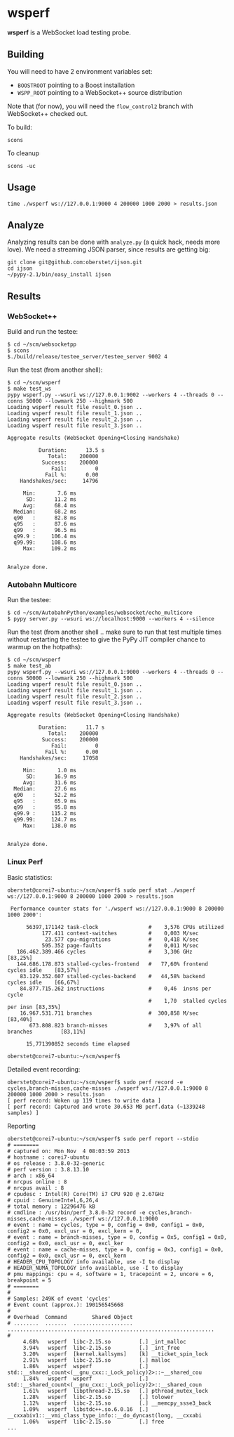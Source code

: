 # wsperf

**wsperf** is a WebSocket load testing probe.

## Building

You will need to have 2 environment variables set:

  * `BOOSTROOT` pointing to a Boost installation
  * `WSPP_ROOT` pointing to a WebSocket++ source distribution

Note that (for now), you will need the `flow_control2` branch with WebSocket++ checked out.

To build:

	scons

To cleanup

	scons -uc


## Usage

	time ./wsperf ws://127.0.0.1:9000 4 200000 1000 2000 > results.json


## Analyze

Analyzing results can be done with `analyze.py` (a quick hack, needs more love). We need a streaming JSON parser, since results are getting big:

	git clone git@github.com:oberstet/ijson.git
	cd ijson
	~/pypy-2.1/bin/easy_install ijson


## Results

### WebSocket++

Build and run the testee:

	$ cd ~/scm/websocketpp
	$ scons
	$./build/release/testee_server/testee_server 9002 4

Run the test (from another shell):

	$ cd ~/scm/wsperf
	$ make test_ws
	pypy wsperf.py --wsuri ws://127.0.0.1:9002 --workers 4 --threads 0 --conns 50000 --lowmark 250 --highmark 500
	Loading wsperf result file result_0.json ..
	Loading wsperf result file result_1.json ..
	Loading wsperf result file result_2.json ..
	Loading wsperf result file result_3.json ..

	Aggregate results (WebSocket Opening+Closing Handshake)

	          Duration:      13.5 s
	             Total:    200000
	           Success:    200000
	              Fail:         0
	            Fail %:      0.00
	    Handshakes/sec:     14796

	     Min:       7.6 ms
	      SD:      11.2 ms
	     Avg:      68.4 ms
	  Median:      68.2 ms
	  q90   :      82.8 ms
	  q95   :      87.6 ms
	  q99   :      96.5 ms
	  q99.9 :     106.4 ms
	  q99.99:     108.6 ms
	     Max:     109.2 ms


	Analyze done.


### Autobahn Multicore

Run the testee:

	$ cd ~/scm/AutobahnPython/examples/websocket/echo_multicore
	$ pypy server.py --wsuri ws://localhost:9000 --workers 4 --silence

Run the test (from another shell .. make sure to run that test multiple times without restarting the testee to give the PyPy JIT compiler chance to warmup on the hotpaths):

	$ cd ~/scm/wsperf
	$ make test_ab
	pypy wsperf.py --wsuri ws://127.0.0.1:9000 --workers 4 --threads 0 --conns 50000 --lowmark 250 --highmark 500
	Loading wsperf result file result_0.json ..
	Loading wsperf result file result_1.json ..
	Loading wsperf result file result_2.json ..
	Loading wsperf result file result_3.json ..

	Aggregate results (WebSocket Opening+Closing Handshake)

	          Duration:      11.7 s
	             Total:    200000
	           Success:    200000
	              Fail:         0
	            Fail %:      0.00
	    Handshakes/sec:     17058

	     Min:       1.0 ms
	      SD:      16.9 ms
	     Avg:      31.6 ms
	  Median:      27.6 ms
	  q90   :      52.2 ms
	  q95   :      65.9 ms
	  q99   :      95.8 ms
	  q99.9 :     115.2 ms
	  q99.99:     124.7 ms
	     Max:     138.0 ms


	Analyze done.


### Linux Perf

Basic statistics:

	oberstet@corei7-ubuntu:~/scm/wsperf$ sudo perf stat ./wsperf ws://127.0.0.1:9000 8 200000 1000 2000 > results.json

	 Performance counter stats for './wsperf ws://127.0.0.1:9000 8 200000 1000 2000':

	      56397,171142 task-clock                #    3,576 CPUs utilized          
	           177.411 context-switches          #    0,003 M/sec                  
	            23.577 cpu-migrations            #    0,418 K/sec                  
	           595.352 page-faults               #    0,011 M/sec                  
	   186.462.389.466 cycles                    #    3,306 GHz                     [83,25%]
	   144.686.178.873 stalled-cycles-frontend   #   77,60% frontend cycles idle    [83,57%]
	    83.129.352.607 stalled-cycles-backend    #   44,58% backend  cycles idle    [66,67%]
	    84.877.715.262 instructions              #    0,46  insns per cycle        
	                                             #    1,70  stalled cycles per insn [83,35%]
	    16.967.531.711 branches                  #  300,858 M/sec                   [83,40%]
	       673.808.823 branch-misses             #    3,97% of all branches         [83,11%]

	      15,771390852 seconds time elapsed

	oberstet@corei7-ubuntu:~/scm/wsperf$ 


Detailed event recording:

	oberstet@corei7-ubuntu:~/scm/wsperf$ sudo perf record -e cycles,branch-misses,cache-misses ./wsperf ws://127.0.0.1:9000 8 200000 1000 2000 > results.json
	[ perf record: Woken up 119 times to write data ]
	[ perf record: Captured and wrote 30.653 MB perf.data (~1339248 samples) ]

Reporting

	oberstet@corei7-ubuntu:~/scm/wsperf$ sudo perf report --stdio
	# ========
	# captured on: Mon Nov  4 08:03:59 2013
	# hostname : corei7-ubuntu
	# os release : 3.8.0-32-generic
	# perf version : 3.8.13.10
	# arch : x86_64
	# nrcpus online : 8
	# nrcpus avail : 8
	# cpudesc : Intel(R) Core(TM) i7 CPU 920 @ 2.67GHz
	# cpuid : GenuineIntel,6,26,4
	# total memory : 12296476 kB
	# cmdline : /usr/bin/perf_3.8.0-32 record -e cycles,branch-misses,cache-misses ./wsperf ws://127.0.0.1:9000 
	# event : name = cycles, type = 0, config = 0x0, config1 = 0x0, config2 = 0x0, excl_usr = 0, excl_kern = 0, 
	# event : name = branch-misses, type = 0, config = 0x5, config1 = 0x0, config2 = 0x0, excl_usr = 0, excl_ker
	# event : name = cache-misses, type = 0, config = 0x3, config1 = 0x0, config2 = 0x0, excl_usr = 0, excl_kern
	# HEADER_CPU_TOPOLOGY info available, use -I to display
	# HEADER_NUMA_TOPOLOGY info available, use -I to display
	# pmu mappings: cpu = 4, software = 1, tracepoint = 2, uncore = 6, breakpoint = 5
	# ========
	#
	# Samples: 249K of event 'cycles'
	# Event count (approx.): 190156545668
	#
	# Overhead  Command        Shared Object                                                                    
	# ........  .......  ...................  ..................................................................
	#
	     4.68%   wsperf  libc-2.15.so         [.] _int_malloc                                                   
	     3.94%   wsperf  libc-2.15.so         [.] _int_free                                                     
	     3.20%   wsperf  [kernel.kallsyms]    [k] __ticket_spin_lock                                            
	     2.91%   wsperf  libc-2.15.so         [.] malloc                                                        
	     1.86%   wsperf  wsperf               [.] std::__shared_count<(__gnu_cxx::_Lock_policy)2>::~__shared_cou
	     1.84%   wsperf  wsperf               [.] std::__shared_count<(__gnu_cxx::_Lock_policy)2>::__shared_coun
	     1.61%   wsperf  libpthread-2.15.so   [.] pthread_mutex_lock                                            
	     1.28%   wsperf  libc-2.15.so         [.] tolower                                                       
	     1.12%   wsperf  libc-2.15.so         [.] __memcpy_ssse3_back                                           
	     1.09%   wsperf  libstdc++.so.6.0.16  [.] __cxxabiv1::__vmi_class_type_info::__do_dyncast(long, __cxxabi
	     1.06%   wsperf  libc-2.15.so         [.] free                                                          
    ...
